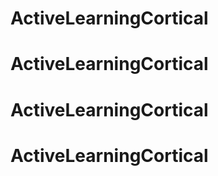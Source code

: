 # ActiveLearningCortical
# ActiveLearningCortical
# ActiveLearningCortical
# ActiveLearningCortical
